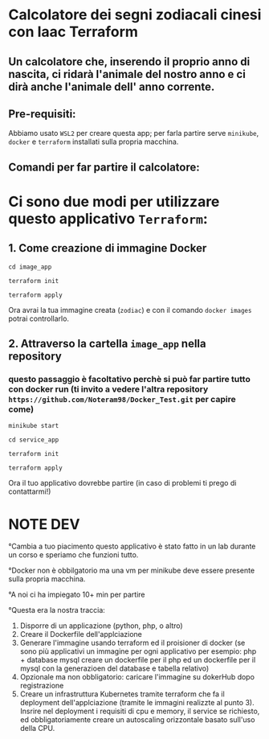 # Calcolatore dei segni zodiacali cinesi con Iaac Terraform
## Un calcolatore che, inserendo il proprio anno di nascita, ci ridarà l'animale del nostro anno e ci dirà anche l'animale dell' anno corrente.
## Pre-requisiti:
Abbiamo usato `WSL2` per creare questa app; per farla partire serve `minikube`, `docker` e `terraform` installati sulla propria macchina.

## Comandi per far partire il calcolatore:

# Ci sono due modi per utilizzare questo applicativo `Terraform`:

## 1. Come creazione di immagine Docker

`cd image_app`

`terraform init`

`terraform apply`

Ora avrai la tua immagine creata (`zodiac`) e con il comando `docker images` potrai controllarlo.

## 2. Attraverso la cartella `image_app` nella repository
### questo passaggio è facoltativo perchè si può far partire tutto con docker run (ti invito a vedere l'altra repository `https://github.com/Noteram98/Docker_Test.git` per capire come)

`minikube start`

`cd service_app`

`terraform init`

`terraform apply`

Ora il tuo applicativo dovrebbe partire (in caso di problemi ti prego di contattarmi!)

# NOTE DEV
°Cambia a tuo piacimento questo applicativo è stato fatto in un lab durante un corso e speriamo che funzioni tutto.
  
°Docker non è obbilgatorio ma una vm per minikube deve essere presente sulla propria macchina.

°A noi ci ha impiegato 10+ min per partire

°Questa era la nostra traccia:
1) Disporre di un applicazione (python, php, o altro)
2) Creare il Dockerfile dell'applciazione
3) Generare l'immagine usando terraform ed il proisioner di docker (se sono più applicativi un immagine per ogni applicativo per esempio: php + database mysql creare un dockerfile per il php ed un dockerfile per il mysql con la generazioen del database e tabella relativo)
4) Opzionale ma non obbligatorio: caricare l'immagine su dokerHub dopo registrazione
5) Creare un infrastruttura Kubernetes tramite terraform che fa il deployment dell'applciazione (tramite le immagini realizzte al punto 3). Insrire nel deployment i requisiti di cpu e memory, il service se richiesto, ed obbligatoriamente creare un autoscaling orizzontale basato sull'uso della CPU.
